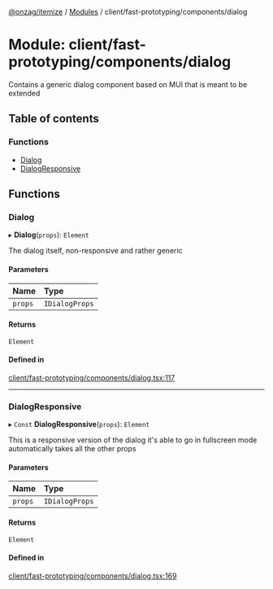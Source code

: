 [@onzag/itemize](../README.md) / [Modules](../modules.md) / client/fast-prototyping/components/dialog

# Module: client/fast-prototyping/components/dialog

Contains a generic dialog component based on MUI that is meant to be extended

## Table of contents

### Functions

- [Dialog](client_fast_prototyping_components_dialog.md#dialog)
- [DialogResponsive](client_fast_prototyping_components_dialog.md#dialogresponsive)

## Functions

### Dialog

▸ **Dialog**(`props`): `Element`

The dialog itself, non-responsive and rather generic

#### Parameters

| Name | Type |
| :------ | :------ |
| `props` | `IDialogProps` |

#### Returns

`Element`

#### Defined in

[client/fast-prototyping/components/dialog.tsx:117](https://github.com/onzag/itemize/blob/f2db74a5/client/fast-prototyping/components/dialog.tsx#L117)

___

### DialogResponsive

▸ `Const` **DialogResponsive**(`props`): `Element`

This is a responsive version of the dialog
it's able to go in fullscreen mode automatically
takes all the other props

#### Parameters

| Name | Type |
| :------ | :------ |
| `props` | `IDialogProps` |

#### Returns

`Element`

#### Defined in

[client/fast-prototyping/components/dialog.tsx:169](https://github.com/onzag/itemize/blob/f2db74a5/client/fast-prototyping/components/dialog.tsx#L169)
